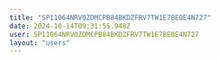 ```yaml
---
title: "SP11064NRV0ZDMCPB84BKDZFRV7TW1E7BE0E4N727"
date: 2024-10-14T09:31:55.948Z
user: SP11064NRV0ZDMCPB84BKDZFRV7TW1E7BE0E4N727
layout: "users"
---
```

    